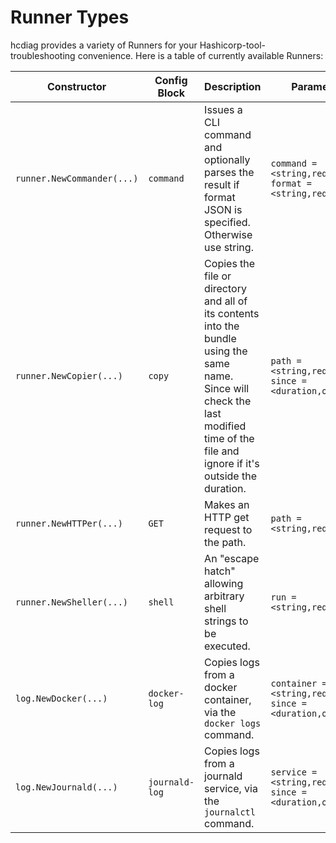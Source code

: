 # Runner Types

hcdiag provides a variety of Runners for your Hashicorp-tool-troubleshooting convenience. Here is a table of currently available Runners:

| Constructor                | Config Block   | Description                                                                                                                                                                            | Parameters                                                          |
|----------------------------|----------------|----------------------------------------------------------------------------------------------------------------------------------------------------------------------------------------|---------------------------------------------------------------------|
| `runner.NewCommander(...)` | `command`      | Issues a CLI command and optionally parses the result if format JSON is specified. Otherwise use string.                                                                               | `command = <string,required>` <br/> `format = <string,required>`    |
| `runner.NewCopier(...)`    | `copy`         | Copies the file or directory and all of its contents into the bundle using the same name. Since will check the last modified time of the file and ignore if it's outside the duration. | `path = <string,required>` <br/> `since = <duration,optional>`      |
| `runner.NewHTTPer(...)`    | `GET`          | Makes an HTTP get request to the path.                                                                                                                                                  | `path = <string,required>`                                          |
| `runner.NewSheller(...)`   | `shell`        | An "escape hatch" allowing arbitrary shell strings to be executed.                                                                                                                     | `run = <string,required>`                                           |
| `log.NewDocker(...)`       | `docker-log`   | Copies logs from a docker container, via the `docker logs` command.                                                                                                                    | `container = <string,required>` <br/> `since = <duration,optional>` | 
| `log.NewJournald(...)`     | `journald-log` | Copies logs from a journald service, via the `journalctl` command.                                                                                                                     | `service = <string,required>` <br/> `since = <duration,optional>`   |
